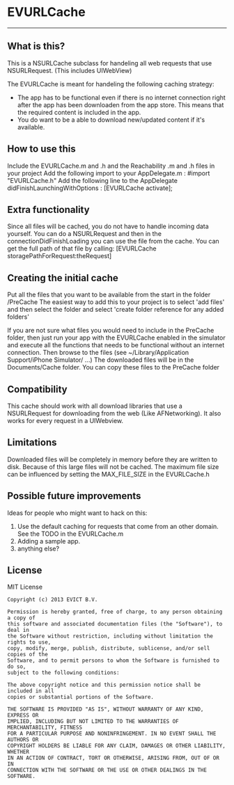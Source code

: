 # EVURLCache
---

## What is this?

This is a NSURLCache subclass for handeling all web requests that use NSURLRequest. (This includes UIWebView)

The EVURLCache is meant for handeling the following caching strategy:
- The app has to be functional even if there is no internet connection right after the app has 
been downloaden from the app store. This means that the required content is included in the app.
- You do want to be a able to download new/updated content if it's available.

## How to use this

Include the EVURLCache.m and .h and the Reachability .m and .h files in your project
Add the following import to your AppDelegate.m : #import "EVURLCache.h"
Add the following line to the AppDelegate didFinishLaunchingWithOptions : [EVURLCache activate];

## Extra functionality

Since all files will be cached, you do not have to handle incoming data yourself.
You can do a NSURLRequest and then in the connectionDidFinishLoading you can use the file from 
the cache. You can get the full path of that file by calling: [EVURLCache storagePathForRequest:theRequest]

## Creating the initial cache

Put all the files that you want to be available from the start in the folder /PreCache
The easiest way to add this to your project is to select 'add files' and then select the folder 
and select 'create folder reference for any added folders'

If you are not sure what files you would need to include in the PreCache folder, then just run 
your app with the EVURLCache enabled in the simulator and execute all the functions that needs to 
be functional without an internet connection. Then browse to the files (see ~/Library/Application Support/iPhone Simulator/ ...)
The downloaded files will be in the Documents/Cache folder. You can copy these files to the PreCache folder

## Compatibility

This cache should work with all download libraries that use a NSURLRequest for downloading 
from the web (Like AFNetworking). It also works for every request in a UIWebview.

## Limitations

Downloaded files will be completely in memory before they are written to disk. Because of this large 
files will not be cached. The maximum file size can be influenced by setting the MAX_FILE_SIZE in the EVURLCache.h

## Possible future improvements

Ideas for people who might want to hack on this:

1. Use the default caching for requests that come from an other domain. See the TODO in the EVURLCache.m
2. Adding a sample app.
2. anything else?

## License

MIT License

    Copyright (c) 2013 EVICT B.V.
    
    Permission is hereby granted, free of charge, to any person obtaining a copy of
    this software and associated documentation files (the "Software"), to deal in
    the Software without restriction, including without limitation the rights to use,
    copy, modify, merge, publish, distribute, sublicense, and/or sell copies of the
    Software, and to permit persons to whom the Software is furnished to do so,
    subject to the following conditions:
    
    The above copyright notice and this permission notice shall be included in all
    copies or substantial portions of the Software.
    
    THE SOFTWARE IS PROVIDED "AS IS", WITHOUT WARRANTY OF ANY KIND, EXPRESS OR
    IMPLIED, INCLUDING BUT NOT LIMITED TO THE WARRANTIES OF MERCHANTABILITY, FITNESS
    FOR A PARTICULAR PURPOSE AND NONINFRINGEMENT. IN NO EVENT SHALL THE AUTHORS OR
    COPYRIGHT HOLDERS BE LIABLE FOR ANY CLAIM, DAMAGES OR OTHER LIABILITY, WHETHER
    IN AN ACTION OF CONTRACT, TORT OR OTHERWISE, ARISING FROM, OUT OF OR IN
    CONNECTION WITH THE SOFTWARE OR THE USE OR OTHER DEALINGS IN THE SOFTWARE.